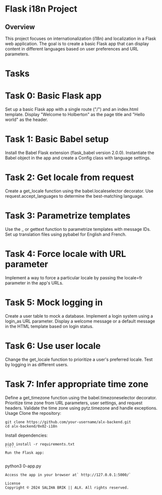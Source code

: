 # Flask i18n Project


## Overview
This project focuses on internationalization (i18n) and localization in a Flask web application. The goal is to create a basic Flask app that can display content in different languages based on user preferences and URL parameters.

# Tasks

# Task 0: Basic Flask app
Set up a basic Flask app with a single route ("/") and an index.html template.
Display "Welcome to Holberton" as the page title and "Hello world" as the header.
# Task 1: Basic Babel setup
Install the Babel Flask extension (flask_babel version 2.0.0).
Instantiate the Babel object in the app and create a Config class with language settings.
# Task 2: Get locale from request
Create a get_locale function using the babel.localeselector decorator.
Use request.accept_languages to determine the best-matching language.
# Task 3: Parametrize templates
Use the _ or gettext function to parametrize templates with message IDs.
Set up translation files using pybabel for English and French.
# Task 4: Force locale with URL parameter
Implement a way to force a particular locale by passing the locale=fr parameter in the app's URLs.
# Task 5: Mock logging in
Create a user table to mock a database.
Implement a login system using a login_as URL parameter.
Display a welcome message or a default message in the HTML template based on login status.
# Task 6: Use user locale
Change the get_locale function to prioritize a user's preferred locale.
Test by logging in as different users.
# Task 7: Infer appropriate time zone
Define a get_timezone function using the babel.timezoneselector decorator.
Prioritize time zone from URL parameters, user settings, and request headers.
Validate the time zone using pytz.timezone and handle exceptions.
Usage
Clone the repository:

```
git clone https://github.com/your-username/alx-backend.git
cd alx-backend/0x02-i18n
```
Install dependencies:


``````
pip3 install -r requirements.txt
`````
Run the Flask app:


``````
python3 0-app.py
``````
Access the app in your browser at` http://127.0.0.1:5000/`

License
Copyright © 2024 SALIHA BRIK || ALX. All rights reserved.
